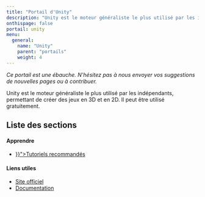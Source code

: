 ```yaml
---
title: "Portail d'Unity"
description: "Unity est le moteur généraliste le plus utilisé par les indépendants, permettant de créer des jeux en 3D et en 2D. Il peut être utilisé gratuitement."
onthispage: false
portail: unity
menu:
  general:
    name: "Unity"
    parent: "portails"
    weight: 4
---
```


*Ce portail est une ébauche. N'hésitez pas à nous envoyer vos suggestions de nouvelles pages ou à contribuer.*

Unity est le moteur généraliste le plus utilisé par les indépendants, permettant de créer des jeux en 3D et en 2D. Il peut être utilisé gratuitement.

## Liste des sections

<div id="index-flex-container">
    <section>
      <h4>Apprendre</h4>
      <ul>
        <li><a href="{{< ref "unity/tutoriels.md" >}}">Tutoriels recommandés</a></li>
      </ul>
    </section>
    <section>
      <h4>Liens utiles</h4>
      <ul>
        <li><a href="https://unity.com/fr">Site officiel</a></li>
        <li><a href="https://docs.unity3d.com">Documentation</a></li>
      </ul>
    </section>
</div>